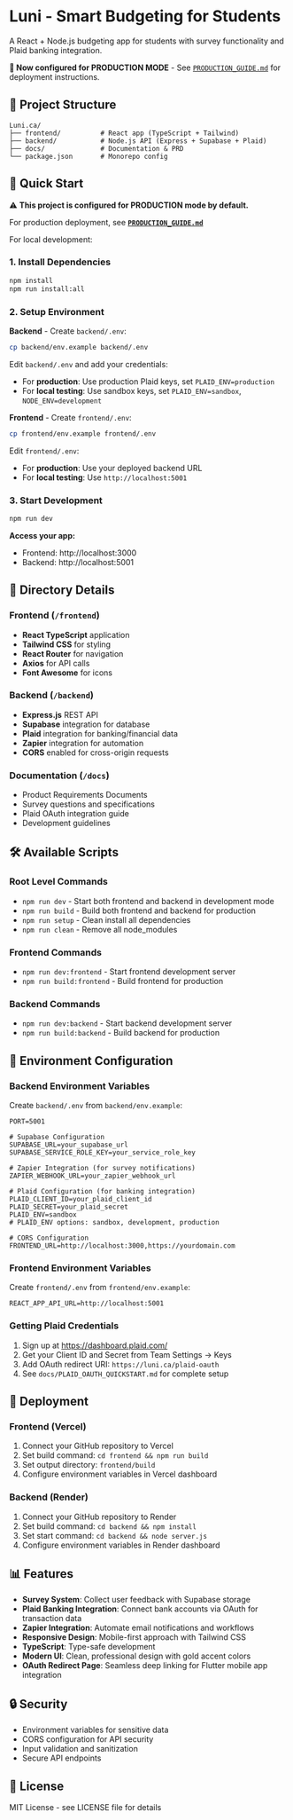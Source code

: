 # Luni - Smart Budgeting for Students

A React + Node.js budgeting app for students with survey functionality and Plaid banking integration.

**🚀 Now configured for PRODUCTION MODE** - See [`PRODUCTION_GUIDE.md`](./PRODUCTION_GUIDE.md) for deployment instructions.

## 📁 Project Structure

```
Luni.ca/
├── frontend/          # React app (TypeScript + Tailwind)
├── backend/           # Node.js API (Express + Supabase + Plaid)
├── docs/              # Documentation & PRD
└── package.json       # Monorepo config
```

## 🚀 Quick Start

⚠️ **This project is configured for PRODUCTION mode by default.**

For production deployment, see **[`PRODUCTION_GUIDE.md`](./PRODUCTION_GUIDE.md)**

For local development:

### 1. Install Dependencies
```bash
npm install
npm run install:all
```

### 2. Setup Environment

**Backend** - Create `backend/.env`:
```bash
cp backend/env.example backend/.env
```

Edit `backend/.env` and add your credentials:
- For **production**: Use production Plaid keys, set `PLAID_ENV=production`
- For **local testing**: Use sandbox keys, set `PLAID_ENV=sandbox`, `NODE_ENV=development`

**Frontend** - Create `frontend/.env`:
```bash
cp frontend/env.example frontend/.env
```

Edit `frontend/.env`:
- For **production**: Use your deployed backend URL
- For **local testing**: Use `http://localhost:5001`

### 3. Start Development
```bash
npm run dev
```

**Access your app:**
- Frontend: http://localhost:3000
- Backend: http://localhost:5001

## 📁 Directory Details

### Frontend (`/frontend`)
- **React TypeScript** application
- **Tailwind CSS** for styling
- **React Router** for navigation
- **Axios** for API calls
- **Font Awesome** for icons

### Backend (`/backend`)
- **Express.js** REST API
- **Supabase** integration for database
- **Plaid** integration for banking/financial data
- **Zapier** integration for automation
- **CORS** enabled for cross-origin requests

### Documentation (`/docs`)
- Product Requirements Documents
- Survey questions and specifications
- Plaid OAuth integration guide
- Development guidelines

## 🛠️ Available Scripts

### Root Level Commands
- `npm run dev` - Start both frontend and backend in development mode
- `npm run build` - Build both frontend and backend for production
- `npm run setup` - Clean install all dependencies
- `npm run clean` - Remove all node_modules

### Frontend Commands
- `npm run dev:frontend` - Start frontend development server
- `npm run build:frontend` - Build frontend for production

### Backend Commands  
- `npm run dev:backend` - Start backend development server
- `npm run build:backend` - Build backend for production

## 🔧 Environment Configuration

### Backend Environment Variables
Create `backend/.env` from `backend/env.example`:

```env
PORT=5001

# Supabase Configuration
SUPABASE_URL=your_supabase_url
SUPABASE_SERVICE_ROLE_KEY=your_service_role_key

# Zapier Integration (for survey notifications)
ZAPIER_WEBHOOK_URL=your_zapier_webhook_url

# Plaid Configuration (for banking integration)
PLAID_CLIENT_ID=your_plaid_client_id
PLAID_SECRET=your_plaid_secret
PLAID_ENV=sandbox
# PLAID_ENV options: sandbox, development, production

# CORS Configuration
FRONTEND_URL=http://localhost:3000,https://yourdomain.com
```

### Frontend Environment Variables
Create `frontend/.env` from `frontend/env.example`:

```env
REACT_APP_API_URL=http://localhost:5001
```

### Getting Plaid Credentials
1. Sign up at https://dashboard.plaid.com/
2. Get your Client ID and Secret from Team Settings → Keys
3. Add OAuth redirect URI: `https://luni.ca/plaid-oauth`
4. See `docs/PLAID_OAUTH_QUICKSTART.md` for complete setup

## 🚀 Deployment

### Frontend (Vercel)
1. Connect your GitHub repository to Vercel
2. Set build command: `cd frontend && npm run build`
3. Set output directory: `frontend/build`
4. Configure environment variables in Vercel dashboard

### Backend (Render)
1. Connect your GitHub repository to Render
2. Set build command: `cd backend && npm install`
3. Set start command: `cd backend && node server.js`
4. Configure environment variables in Render dashboard

## 📊 Features

- **Survey System**: Collect user feedback with Supabase storage
- **Plaid Banking Integration**: Connect bank accounts via OAuth for transaction data
- **Zapier Integration**: Automate email notifications and workflows
- **Responsive Design**: Mobile-first approach with Tailwind CSS
- **TypeScript**: Type-safe development
- **Modern UI**: Clean, professional design with gold accent colors
- **OAuth Redirect Page**: Seamless deep linking for Flutter mobile app integration

## 🔒 Security

- Environment variables for sensitive data
- CORS configuration for API security
- Input validation and sanitization
- Secure API endpoints

## 📝 License

MIT License - see LICENSE file for details
